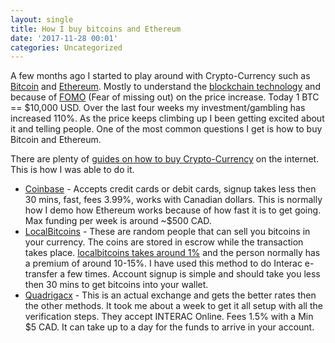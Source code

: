 ```yaml
---
layout: single
title: How I buy bitcoins and Ethereum
date: '2017-11-28 00:01'
categories: Uncategorized
---
```


A few months ago I started to play around with Crypto-Currency such as [Bitcoin](https://www.bitcoin.com/) and [Ethereum](https://www.ethereum.org/). Mostly to understand the [blockchain technology](https://en.wikipedia.org/wiki/Blockchain) and because of [FOMO](https://en.wikipedia.org/wiki/Fear_of_missing_out) (Fear of missing out) on the price increase. Today 1 BTC == $10,000 USD. Over the last four weeks my investment/gambling has increased 110%. As the price keeps climbing up I been getting excited about it and telling people. One of the most common questions I get is how to buy Bitcoin and Ethereum. 

There are plenty of [guides on how to buy Crypto-Currency](https://www.buybitcoinworldwide.com/canada/) on the internet. This is how I was able to do it. 

* [Coinbase](https://www.coinbase.com/join/5a1e19c52e72ae0261a0ada2) - Accepts credit cards or debit cards, signup takes less then 30 mins, fast, fees 3.99%, works with Canadian dollars. This is normally how I demo how Ethereum works because of how fast it is to get going. Max funding per week is around ~$500 CAD. 
* [LocalBitcoins](https://localbitcoins.com/) - These are random people that can sell you bitcoins in your currency. The coins are stored in escrow while the transaction takes place. [localbitcoins takes around 1%](https://localbitcoins.com/fees) and the person normally has a premium of around 10-15%. I have used this method to do Interac e-transfer a few times. Account signup is simple and should take you less then 30 mins to get bitcoins into your wallet. 
* [Quadrigacx](https://www.quadrigacx.com/?ref=gz6esya7sjsqtcgp3q7gh0cs) - This is an actual exchange and gets the better rates then the other methods. It took me about a week to get it all setup with all the verification steps. They accept INTERAC Online. Fees 1.5% with a Min $5 CAD. It can take up to a day for the funds to arrive in your account. 

